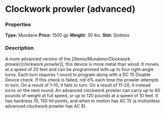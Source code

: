 ﻿---
Title: "Clockwork prowler (advanced)"
Type: "Mundane"
Price: "1500 gp"
Weight: "30 lbs."
Slot: "Slotless"
Description: |
  "A more advanced version of the clockwork prowler, this device is more metal than wood. It moves at a speed of 20 feet and can be programmed with up to four right-angle turns. Each turn requires 1 round to program along with a DC 15 Disable Device check. If this check is failed, roll d% each time the prowler attempts to turn. On a result of 1–10, it fails to turn. On a result of 11–20, it instead turns on the next round. An advanced clockwork prowler can carry up to 60 pounds of weight at full speed, or up to 120 pounds at a speed of 10 feet. It has hardness 10, 150 hit points, and when in motion has AC 15 (a motionless advanced clockwork prowler has AC 8)."
Sources: "['Pathfinder Society Field Guide']"
---

# Clockwork prowler (advanced)

### Properties

**Type:** Mundane **Price:** 1500 gp **Weight:** 30 lbs. **Slot:** Slotless

### Description

A more advanced version of the _[[items/Mundane/Clockwork prowler|clockwork prowler]]_, this device is more metal than wood. It moves at a speed of 20 feet and can be programmed with up to four right-angle turns. Each turn requires 1 round to program along with a DC 15 Disable Device check. If this check is failed, roll d% each time the prowler attempts to turn. On a result of 1–10, it fails to turn. On a result of 11–20, it instead turns on the next round. An advanced _clockwork prowler_ can carry up to 60 pounds of weight at full speed, or up to 120 pounds at a speed of 10 feet. It has hardness 10, 150 hit points, and when in motion has AC 15 (a motionless advanced _clockwork prowler_ has AC 8).

